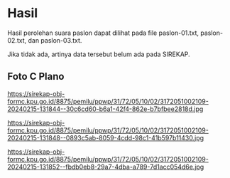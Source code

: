 # Hasil

Hasil perolehan suara paslon dapat dilihat pada file paslon-01.txt, paslon-02.txt, dan paslon-03.txt.

Jika tidak ada, artinya data tersebut belum ada pada SIREKAP.

## Foto C Plano

https://sirekap-obj-formc.kpu.go.id/8875/pemilu/ppwp/31/72/05/10/02/3172051002109-20240215-131844--30c6cd60-b6a1-42f4-862e-b7bfbee2818d.jpg

https://sirekap-obj-formc.kpu.go.id/8875/pemilu/ppwp/31/72/05/10/02/3172051002109-20240215-131848--0893c5ab-8059-4cdd-98c1-41b597b11430.jpg

https://sirekap-obj-formc.kpu.go.id/8875/pemilu/ppwp/31/72/05/10/02/3172051002109-20240215-131852--fbdb0eb8-29a7-4dba-a789-7d1acc054d6e.jpg
